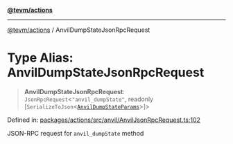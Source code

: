 [**@tevm/actions**](../README.md)

***

[@tevm/actions](../globals.md) / AnvilDumpStateJsonRpcRequest

# Type Alias: AnvilDumpStateJsonRpcRequest

> **AnvilDumpStateJsonRpcRequest**: `JsonRpcRequest`\<`"anvil_dumpState"`, readonly \[`SerializeToJson`\<[`AnvilDumpStateParams`](AnvilDumpStateParams.md)\>\]\>

Defined in: [packages/actions/src/anvil/AnvilJsonRpcRequest.ts:102](https://github.com/evmts/tevm-monorepo/blob/main/packages/actions/src/anvil/AnvilJsonRpcRequest.ts#L102)

JSON-RPC request for `anvil_dumpState` method
